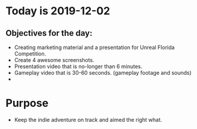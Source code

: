# Today is 2019-12-02

## Objectives for the day:

- Creating marketing material and a presentation for Unreal Florida Competition.
- Create 4 awesome screenshots.
- Presentation video that is no-longer than 6 minutes.
- Gameplay video that is 30-60 seconds. (gameplay footage and sounds)
- 

# Purpose

- Keep the indie adventure on track and aimed the right what.

